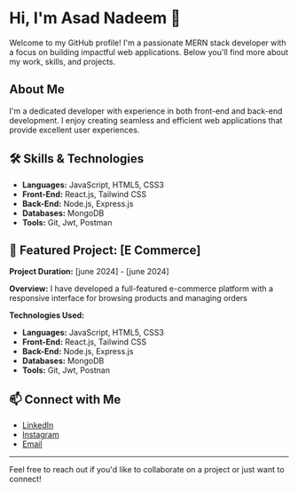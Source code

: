 # Hi, I'm Asad Nadeem 👋

Welcome to my GitHub profile! I'm a passionate MERN stack developer with a focus on building impactful web applications. Below you'll find more about my work, skills, and projects.

## About Me

I'm a dedicated developer with experience in both front-end and back-end development. I enjoy creating seamless and efficient web applications that provide excellent user experiences.

## 🛠️ Skills & Technologies

- **Languages:** JavaScript, HTML5, CSS3
- **Front-End:** React.js, Tailwind CSS
- **Back-End:** Node.js, Express.js
- **Databases:** MongoDB
- **Tools:** Git, Jwt, Postman

## 🌟 Featured Project: [E Commerce]

**Project Duration:** [june 2024] - [june 2024]

**Overview:**
I have developed a full-featured e-commerce platform with a responsive interface for
browsing products and managing orders



**Technologies Used:**
- **Languages:** JavaScript, HTML5, CSS3
- **Front-End:** React.js, Tailwind CSS
- **Back-End:** Node.js, Express.js
- **Databases:** MongoDB
- **Tools:** Git, Jwt, Postnan


## 📫 Connect with Me

- [LinkedIn](https://www.linkedin.com/in/asad-nadeem-gondal-01a75821b)
- [Instagram](https://www.instagram.com/asad._.jutt__)
- [Email](asadnadeem931@gmail.com)

---

Feel free to reach out if you'd like to collaborate on a project or just want to connect!
